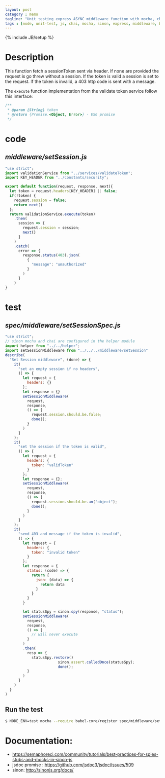 ```yaml
---
layout: post
category : memo
tagline: "Unit testing express ASYNC middleware function with mocha, chai and sinon"
tags : [node, unit-test, js, chai, mocha, sinon, express, middleware, babel, async]
---
```

{% include JB/setup %}

# Description

This function fetch a sessionToken sent via header.
If none are provided the request is go threw without a session.
If the token is valid a session is set to the request.
If the token is invalid, a 403 http code is sent with a message.

The `execute` function implementation from the validate token service follow this interface:

```javascript
/**
 * @param {String} token
 * @return {Promise.<Object, Error>} - ES6 promise
 */
```

# code

## *middleware/setSession.js*

```javascript
"use strict";
import validationService from "../services/validateToken";
import KEY_HEADER from "../constants/security";

export default function(request, response, next){
  let token = request.headers[KEY_HEADER] || false;
  if(!token) {
    request.session = false;
    return next()
  };
  return validationService.execute(token)
    .then(
      session => {
        request.session = session;
        next()
      }
    )
    .catch(
      error => {
        response.status(403).json(
          {
            "message": "unauthorized"
          }
        )
      }
    )
}
```

# test

## *spec/middleware/setSessionSpec.js*

```javascript
"use strict";
// sinon mocha and chai are configured in the helper module
import helper from "../../helper";
import setSessionMiddleware from "../../../middleware/setSession"
describe(
  "Set Session middleware", (done) => {
    it(
      "set an empty session if no headers",
      () => {
        let request = {
          headers: {}
        };
        let response = {}
        setSessionMiddleware(
          request,
          response,
          () => {
            request.session.should.be.false;
            done();
          }
        )
      }
    );
    it(
      "set the session if the token is valid",
      () => {
        let request = {
          headers: {
            token: "validToken"
          }
        };
        let response = {};
        setSessionMiddleware(
          request,
          response,
          () => {
            request.session.should.be.an("object");
            done();
          }
        )
      }
    );
    it(
      "send 403 and message if the token is invalid",
      () => {
        let request = {
          headers: {
            token: "invalid token"
          }
        };
        let response = {
          status: (code) => {
            return {
              json: (data) => {
                return data
              }
            }
          }
        }

        let statusSpy = sinon.spy(response, "status");
        setSessionMiddleware(
          request,
          response,
          () => {
            // will never execute
          }
        )
        .then(
          resp => {
            statusSpy.restore()
  					    sinon.assert.calledOnce(statusSpy);
  					    done();
          }
        )
      }
    )
  }
)
```

## Run the test

```bash
$ NODE_ENV=test mocha --require babel-core/register spec/middleware/setSessionSpec.js
```


# Documentation:
- https://semaphoreci.com/community/tutorials/best-practices-for-spies-stubs-and-mocks-in-sinon-js
- jsdoc promise : https://github.com/jsdoc3/jsdoc/issues/509
- sinon: http://sinonjs.org/docs/
